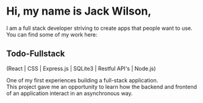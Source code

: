 # Hi, my name is Jack Wilson,
  I am a full stack developer striving to create apps that people want to use. </br>
  You can find some of my work here:

## Todo-Fullstack
  (React | CSS | Express.js | SQLite3 | Restful API's | Node.js)
  
  One of my first experiences building a full-stack application. </br>
  This project gave me an opportunity to learn how the backend and frontend   of an application interact in an asynchronous way.


